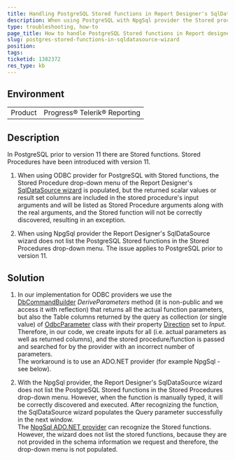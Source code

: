 ```yaml
---
title: Handling PostgreSQL Stored functions in Report Designer's SqlDataSource wizard
description: When using PostgreSQL with NpgSql provider the Stored procedure dropdown is not populating in Report Designer's SqlDataSource wizard. When using ODBC provider the functions will be listed, but the number of their arguments may be incorrect.
type: troubleshooting, how-to
page_title: How to handle PostgreSQL Stored functions in Report designer's SqlDataSource wizard
slug: postgres-stored-functions-in-sqldatasource-wizard
position: 
tags: 
ticketid: 1382372
res_type: kb
---
```


## Environment
<table>
	<tr>
		<td>Product</td>
		<td>Progress® Telerik® Reporting</td>
	</tr>
</table>


## Description
In PostgreSQL prior to version 11 there are Stored functions. Stored Procedures have been introduced with version 11.

1. When using ODBC provider for PostgreSQL with Stored functions, the Stored Procedure drop-down menu of the Report Designer's [SqlDataSource wizard](../sqldatasource-wizard) is populated, but the returned scalar values or result set columns are included in the stored procedure's input arguments and will be listed as Stored Procedure arguments along with the real arguments, and the Stored function will not be correctly discovered, resulting in an exception.

2. When using NpgSql provider the Report Designer's SqlDataSource wizard does not list the PostgreSQL Stored functions in the Stored Procedures drop-down menu. The issue applies to PostgreSQL prior to version 11. 


## Solution
1. In our implementation for ODBC providers we use the [DbCommandBuilder](https://docs.microsoft.com/en-us/dotnet/api/system.data.common.dbcommandbuilder?view=netframework-4.7.2) _DeriveParameters_ method (it is non-public and we access it with reflection) that returns all the actual function parameters, but also the Table columns returned by the query as collection (or single value) of [OdbcParameter](https://docs.microsoft.com/en-us/dotnet/api/system.data.odbc.odbcparameter?view=netframework-4.7.2) class with their property [Direction](https://docs.microsoft.com/en-us/dotnet/api/system.data.odbc.odbcparameter.direction?view=netframework-4.7.2) set to _Input_. Therefore, in our code, we create inputs for all (i.e. actual parameters as well as returned columns), and the stored procedure/function is passed and searched for by the provider with an incorrect number of parameters.  
The workaround is to use an ADO.NET provider (for example NpgSql - see below).

2. With the NpgSql provider, the Report Designer's SqlDataSource wizard does not list the PostgreSQL Stored functions in the Stored Procedures drop-down menu. However, when the function is manually typed, it will be correctly discovered and executed. After recognizing the function, the SqlDataSource wizard populates the Query parameter successfully in the next window.  
The [NpgSql ADO.NET provider](https://www.npgsql.org/) can recognize the Stored functions. However, the wizard does not list the stored functions, because they are not provided in the schema information we request and therefore, the drop-down menu is not populated.
